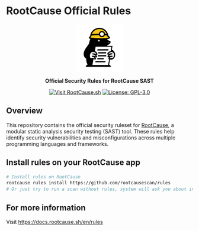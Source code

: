 # RootCause Official Rules

<div align="center">
  <img src="https://raw.githubusercontent.com/RootCauseScan/Brand/refs/heads/main/dist/side_whitemode/icon-512x512.png" alt="RootCause.sh Logo" width="128" height="128">
  
  **Official Security Rules for RootCause SAST**
  
  [![Visit RootCause.sh](https://img.shields.io/badge/Visit-rootcause.sh-FFD700?style=for-the-badge&logo=web&logoColor=000000)](https://rootcause.sh)
  [![License: GPL-3.0](https://img.shields.io/badge/license-GPL--3.0-blue.svg)](LICENSE)
</div>

## Overview

This repository contains the official security ruleset for [RootCause](https://rootcause.sh), a modular static analysis security testing (SAST) tool. These rules help identify security vulnerabilities and misconfigurations across multiple programming languages and frameworks.

## Install rules on your RootCause app

```bash
# Install rules on RootCause
rootcause rules install https://github.com/rootcausescan/rules
# Or just try to run a scan without rules, system will ask you about install default rules (this repository)
```

## For more information

Visit https://docs.rootcause.sh/en/rules
